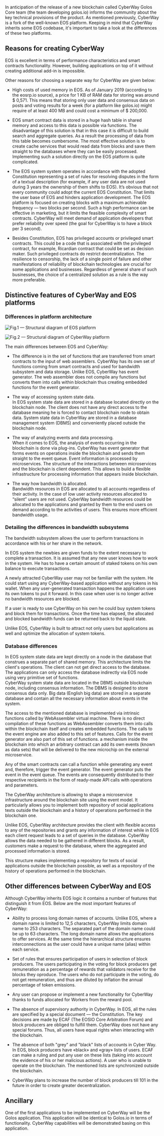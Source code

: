 

In anticipation of the release of a new blockchain called CyberWay Golos Сore team (the team developing golos.io) informs the community about the key technical provisions of the product. As mentioned previously, CyberWay is a fork of the well-known EOS platform. Keeping in mind that CyberWay inherits some EOS codebase, it's important to take a look at the differences of these two platforms.  

## Reasons for creating CyberWay
EOS is excellent in terms of performance characteristics and smart contracts functionality. However, building applications on top of it without creating additional add-in is impossible.  

Other reasons for choosing a separate way for CyberWay are given below:  

  * High costs of used memory in EOS. As of January 2019 (according to the eosrp.io source), a price for 1 KB of RAM data for storing was around $ 0,571. This means that storing only user data and consensus data on posts and voting results for a week (for a platform like golos.io) might require of at least 400 MB and could cost a minimum of $ 200,000.  

  * EOS smart contract data is stored in a huge hash table in shared memory and access to this data is possible via functions. The disadvantage of this solution is that in this case it is difficult to build search and aggregate queries. As a result the processing of data from this table becomes cumbersome. The most effective solution is to create cache services that would read data from blocks and save them straight to the databases where they can be easily processed. Implementing such a solution directly on the EOS platform is quite complicated.  

  * The EOS system system operates in accordance with the adopted Constitution representing a set of rules for resolving disputes in the form of a textual description (for example, if any user data are not used during 3 years the ownership of them shifts to EOS). It’s obvious that not every community could adopt the current EOS Constitution. That limits the user base of EOS and hinders application development. The EOS platform is focused on creating blocks with a maximum achievable frequency — two blocks per second. Such a high performance can be effective in marketing, but it limits the feasible complexity of smart contracts. CyberWay will meet demand of application developers that prefer reliability over speed (the goal for CyberWay is to have a block per 3 second).  

  * Besides Constitution, EOS has privileged accounts or privileged smart contracts. This could be a code that is associated with the privileged contract, for example, Ricardian contract that could be set as decision maker. Such privileged contracts do restrict decentralization. The resilience to censorship, the lack of a single point of failure and other manifestations of reliability of blockchain technologies are crucial for some applications and businesses. Regardless of general share of such businesses, the choice of a centralized solution as a rule is the way more preferable.  

## Distinctive features of CyberWay and EOS platforms
### Differences in platform architecture
  

![Fig.1 — Structural diagram of EOS platform](./images/Fig_1.jpg)  
  

![Fig.2 — Structural diagram of CyberWay platform](./images/Fig_2.jpg)  

The main differences between EOS and CyberWay:  

  * The difference is in the set of functions that are transferred from smart contracts to the input of web assemblers. CyberWay has its own set of functions coming from smart contracts and used for bandwidth subsystem and data storage. Unlike EOS, CyberWay has event generator. The web assembler does not compile any functions but converts them into calls within blockchain thus creating embedded functions for the event generator.

  * The way of accessing system state data.  
In EOS system state data are stored in a database located directly on the blockchain node. The client does not have any direct access to the database meaning he is forced to contact blockchain node to obtain data. System state data in CyberWay are stored in a database management system (DBMS) and conveniently placed outside the blockchain node.

  * The way of analyzing events and data processing.  
When it comes to EOS, the analysis of events occurring in the blockchain is done via plug-ins. CyberWay has event generator that forms events on operations inside the blockchain and sends them straight to the event queue. Event information is processed by microservices. The structure of the interactions between microservices and the blockchain is client dependent. This allows to build a flexible infrastructure for processing information that appears inside blockchain.

  * The way how bandwidth is allocated.  
Bandwidth resources in EOS are allocated to all accounts regardless of their activity. In the case of low user activity resources allocated to “silent” users are not used. CyberWay bandwidth resources could be allocated to the applications and granted by them to the end users on demand according to the activities of users. This ensures more efficient bandwidth usage.

### Detailing the differences in bandwidth subsystems

The bandwidth subsystem allows the user to perform transactions in accordance with his or her share in the network.  

In EOS system the newbies are given funds to the extent necessary to complete a transaction. It is assumed that any new user knows how to work in the system. He has to have a certain amount of staked tokens on his own balance to execute transactions.  

A newly attracted CyberWay user may not be familiar with the system. He could start using any CyberWay-based application without any tokens in his wallet. When any user-generated transaction happens the application uses its own tokens to put it forward. In this case when user is no longer active no bandwidth resources are blocked.  

If a user is ready to use CyberWay on his own he could buy system tokens and block them for transactions. Once the time has elapsed, the allocated and blocked bandwidth funds can be returned back to the liquid state.  

Unlike EOS, CyberWay is built to attract not only users but applications as well and optimize the allocation of system tokens.  

### Database differences

In EOS system state data are kept directly on a node in the database that construes a separate part of shared memory. This architecture limits the client's operations. The client can not get direct access to the database.  
The applications can only access the database indirectly via EOS node using very primitive set of functions.  
CyberWay system state data are located in the DBMS outside blockchain node, including consensus information. The DBMS is designed to store consensus data only. Big data (English big data) are stored in a separate database and contain all the necessary information about events in the system.  

The access to the mentioned database is implemented via intrinsic functions called by WebAssembler virtual machine. There is no direct compilation of these functions as WebAssembler converts them into calls within the blockchain itself and creates embedded functions. The calls to the event engine are also added to this set of features. Calls for the event generator are also part of this set of functions. a mechanism inside the blockchain into which an arbitrary contract can add its own events (known as data sets) that will be delivered to the new microchip on the external microservice.  

Any of the smart contracts can call a function while generating any event and, therefore, trigger the event generator. The event generator puts the event in the event queue. The events are consequently distributed to their respective recipients in the form of ready-made API calls with operations and parameters.  

The CyberWay architecture is allowing to shape a microservice infrastructure around the blockchain site using the event model. It particularly allows you to implement both repository of social applications texts outside the blockchain and a history of operations performed in the blockchain one.  

Unlike EOS, CyberWay architecture provides the client with flexible access to any of the repositories and grants any information of interest while in EOS each client request leads to a set of queries in the database. CyberWay allows the data needed to be gathered in different blocks. As a result, customers make a request to the database, where the aggregated and processed information is stored.  

This structure makes implementing a repository for texts of social applications outside the blockchain possible, as well as a repository of the history of operations performed in the blockchain.  

## Other differences between CyberWay and EOS
Although CyberWay inherits EOS logic it contains a number of features that distinguish it from EOS. Below are the most important features of CyberWay:  

  * Ability to process long domain names of accounts. Unlike EOS, where a domain name is limited to 12,5 characters, CyberWay limits domain name to 253 characters. The separated part of the domain name could be up to 63 characters. The long domain name allows the applications to offer services. At the same time the hierarchical structure ensures interconnections as the user could have a unique name (alias) within each service.  

  * Set of rules that ensures participation of users in selection of block producers. The users participating in the voting for block producers get remuneration as a percentage of rewards that validators receive for the blocks they oproduce. The users who do not participate in the voting, do not get remuneration, and thus are diluted by inflation the annual percentage of token emissions.  

  * Any user can propose or implement a new functionality for CyberWay thanks to funds allocated for Workers from the reward pool.  

  * The absence of supervisory authority in CyberWay. In EOS, all the rules are specified by a special document — the Constitution. The key decisions are made by ECAF (The EOSIO Core Arbitration Forum) and block producers are obliged to fulfill them. CyberWay does not have any special forums. Thus, all users have equal rights when interacting with the blockchain.  

  * The absence of both "grey" and "black" lists of accounts in Cyber Way. In EOS, block producers have «black» and «gray» lists of users. ECAF can make a ruling and put any user on these lists (taking into account the evidence of his or her malicious actions). A user who is unable to operate on the blockchain. The mentioned lists are synchronized outside the blockchain.  

  * CyberWay plans to increase the number of block producers till 101 in the future in order to create greater decentralization.  

## Ancillary
One of the first applications to be implemented on CyberWay will be the Golos application. This application will be identical to Golos.io in terms of functionality. CyberWay capabilities will be demonstrated basing on this application.
